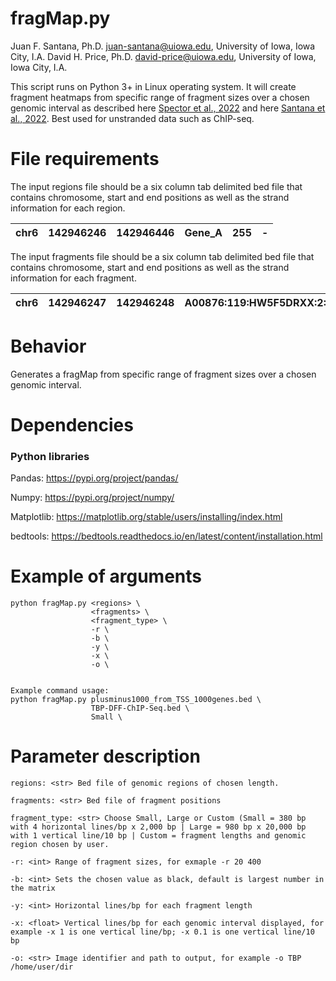 # fragMap.py #
Juan F. Santana, Ph.D. <juan-santana@uiowa.edu>, University of Iowa, Iowa City, I.A.
David H. Price, Ph.D. <david-price@uiowa.edu>, University of Iowa, Iowa City, I.A.

This script runs on Python 3+ in Linux operating system. It will create fragment heatmaps from specific range of fragment sizes over a chosen genomic interval as described here [Spector et al., 2022](https://www.nature.com/articles/s41467-022-29739-x) and here [Santana et al., 2022](https://academic.oup.com/nar/advance-article/doi/10.1093/nar/gkac678/6659871?guestAccessKey=88024805-7d8e-4421-a032-dbef1c737757). Best used for unstranded data such as ChIP-seq.

# File requirements #
The input regions file should be a six column tab delimited bed file that contains chromosome, start and end positions as well as the strand information for each region.  
 
| chr6 | 142946246 | 142946446 | Gene_A | 255 | - |
|:----:|:---------:|:---------:|:------:|:---:|:-:|

The input fragments file should be a six column tab delimited bed file that contains chromosome, start and end positions as well as the strand information for each fragment.

| chr6 | 142946247 | 142946248 | A00876:119:HW5F5DRXX:2:2207:29170:1157 | 255 | - |
|:----:|:---------:|:---------:|:--------------------------------------:|:---:|:-:|


# Behavior #
Generates a fragMap from specific range of fragment sizes over a chosen genomic interval. 

# Dependencies #
### Python libraries ###
Pandas: https://pypi.org/project/pandas/

Numpy: https://pypi.org/project/numpy/

Matplotlib: https://matplotlib.org/stable/users/installing/index.html

bedtools: https://bedtools.readthedocs.io/en/latest/content/installation.html

# Example of arguments #
```
python fragMap.py <regions> \
                  <fragments> \
                  <fragment_type> \
                  -r \
                  -b \
                  -y \
                  -x \
                  -o \


Example command usage: 
python fragMap.py plusminus1000_from_TSS_1000genes.bed \
                  TBP-DFF-ChIP-Seq.bed \
                  Small \

```
# Parameter description #
```
regions: <str> Bed file of genomic regions of chosen length.

fragments: <str> Bed file of fragment positions

fragment_type: <str> Choose Small, Large or Custom (Small = 380 bp with 4 horizontal lines/bp x 2,000 bp | Large = 980 bp x 20,000 bp with 1 vertical line/10 bp | Custom = fragment lengths and genomic region chosen by user.

-r: <int> Range of fragment sizes, for exmaple -r 20 400

-b: <int> Sets the chosen value as black, default is largest number in the matrix

-y: <int> Horizontal lines/bp for each fragment length

-x: <float> Vertical lines/bp for each genomic interval displayed, for example -x 1 is one vertical line/bp; -x 0.1 is one vertical line/10 bp

-o: <str> Image identifier and path to output, for example -o TBP /home/user/dir

```
